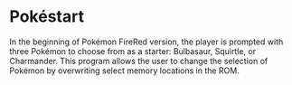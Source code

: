 # Pokéstart
In the beginning of Pokémon FireRed version, the player is prompted with three Pokémon to choose from as a starter: Bulbasaur, Squirtle, or Charmander. This program allows the user to change the selection of Pokémon by overwriting select memory locations in the ROM. 
